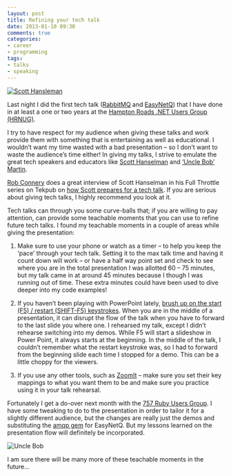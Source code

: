 ```yaml
---
layout: post
title: Refining your tech talk
date: 2013-01-10 09:30
comments: true
categories: 
- career
- programming
tags:
- talks
- speaking
---
```

[![Scott Hansleman](/images/hanselman_thumb.jpg)](/images/hanselman.jpg)

Last night I did the first tech talk ([RabbitMQ](http://www.rabbitmq.com/) and [EasyNetQ](http://easynetq.com/)) that I have done in at least a one or two years at the [Hampton Roads .NET Users Group (HRNUG)](http://www.hrnug.org/).

I try to have respect for my audience when giving these talks and work provide them with something that is entertaining as well as educational. I wouldn’t want my time wasted with a bad presentation – so I don’t want to waste the audience’s time either! In giving my talks, I strive to emulate the great tech speakers and educators like [Scott Hanselman](http://www.hanselman.com/blog/) and [‘Uncle Bob’ Martin](http://www.8thlight.com/our-team/robert-martin).

[Rob Connery](http://wekeroad.com/) does a great interview of Scott Hanselman in his Full Throttle series on Tekpub on [how Scott prepares for a tech talk](http://tekpub.com/productions/ft_speaker). If you are serious about giving tech talks, I highly recommend you look at it.

Tech talks can through you some curve-balls that; if you are willing to pay attention, can provide some teachable moments that you can use to refine future tech talks. I found my teachable moments in a couple of areas while giving the presentation:

1. Make sure to use your phone or watch as a timer – to help you keep the ‘pace’ through your tech talk. Setting it to the max talk time and having it count down will work – or have a half way point set and check to see where you are in the total presentation I was allotted 60 – 75 minutes, but my talk came in at around 45 minutes because I though I was running out of time. These extra minutes could have been used to dive deeper into my code examples! 

2. If you haven’t been playing with PowerPoint lately, [brush up on the start (F5) / restart (SHIFT-F5) keystrokes](http://presentationsoft.about.com/od/powerpoint101/ss/shortcuts.htm). When you are in the middle of a presentation, it can disrupt the flow of the talk when you have to forward to the last slide you where one. I rehearsed my talk, except I didn’t rehearse switching into my demos. While F5 will start a slideshow in Power Point, it always starts at the beginning. In the middle of the talk, I couldn’t remember what the restart keystroke was, so I had to forward from the beginning slide each time I stopped for a demo. This can be a little choppy for the viewers.

3. If you use any other tools, such as [ZoomIt](http://technet.microsoft.com/en-us/sysinternals/bb897434.aspx) – make sure you set their key mappings to what you want them to be and make sure you practice using it in your talk rehearsal.

 Fortunately I get a do-over next month with the [757 Ruby Users Group](http://757rb.org/). I have some tweaking to do to the presentation in order to tailor it for a slightly different audience, but the changes are really just the demos and substituting the [amqp gem](https://github.com/ruby-amqp/amqp) for EasyNetQ. But my lessons learned on the presentation flow will definitely be incorporated.

 ![Uncle Bob](/images/unclebob_thumb.jpg)

 I am sure there will be many more of these teachable moments in the future…

